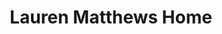 ---
title: "Lauren Matthews Home"
url: /highcliffe/lauren-matthews-home/
shop: interior decoration
---